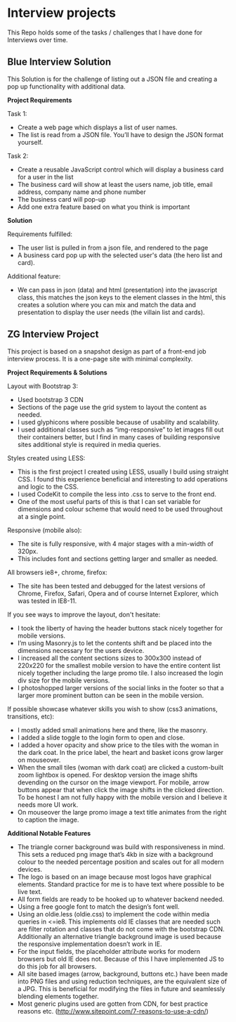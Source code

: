 # Interview projects

This Repo holds some of the tasks / challenges that I have done for Interviews over time.

## Blue Interview Solution

This Solution is for the challenge of listing out a JSON file and creating a pop up functionality with additional data.

**Project Requirements**

Task 1:

- Create a web page which displays a list of user names.
- The list is read from a JSON file. You’ll have to design the JSON format yourself.

Task 2:

- Create a reusable JavaScript control which will display a business card for a user in the list
- The business card will show at least the users name, job title, email address, company name and phone number
- The business card will pop-up
- Add one extra feature based on what you think is important

**Solution**

Requirements fulfilled:

- The user list is pulled in from a json file, and rendered to the page
- A business card pop up with the selected user's data (the hero list and card).

Additional feature:

- We can pass in json (data) and html (presentation) into the javascript class, this matches the json keys to the element classes in the html, this creates a solution where you can mix and match the data and presentation to display the user needs (the villain list and cards).



## ZG Interview Project

This project is based on a snapshot design as part of a front-end job interview process. It is a one-page site with minimal complexity. 

**Project Requirements & Solutions**

Layout with Bootstrap 3:

- Used bootstrap 3 CDN
- Sections of the page use the grid system to layout the content as needed.
- I used glyphicons where possible because of usability and scalability.
- I used additional classes such as “img-responsive” to let images fill out their containers better, but I find in many cases of building responsive sites additional style is required in media queries.

Styles created using LESS:

- This is the first project I created using LESS, usually I build using straight CSS. I found this experience beneficial and interesting to add operations and logic to the CSS.
- I used CodeKit to compile the less into .css to serve to the front end.
- One of the most useful parts of this is that I can set variable for dimensions and colour scheme that would need to be used throughout at a single point.

Responsive (mobile also):

- The site is fully responsive, with 4 major stages with a min-width of 320px.
- This includes font and sections getting larger and smaller as needed.

All browsers ie8+, chrome, firefox:

- The site has been tested and debugged for the latest versions of Chrome, Firefox, Safari, Opera and of course Internet Explorer, which was tested in IE8-11.

If you see ways to improve the layout, don't hesitate:

- I took the liberty of having the header buttons stack nicely together for mobile versions.
- I’m using Masonry.js to let the contents shift and be placed into the dimensions necessary for the users device.
- I increased all the content sections sizes to 300x300 instead of 220x220 for the smallest mobile version to have the entire content list nicely together including the large promo tile. I also increased the login div size for the mobile versions.
- I photoshopped larger versions of the social links in the footer so that a larger more prominent button can be seen in the mobile version.

If possible showcase whatever skills you wish to show (css3 animations, transitions, etc):

- I mostly added small animations here and there, like the masonry.
- I added a slide toggle to the login form to open and close.
- I added a hover opacity and show price to the tiles with the woman in the dark coat. In the price label, the heart and basket icons grow larger on mouseover.
- When the small tiles (woman with dark coat) are clicked a custom-built zoom lightbox is opened. For desktop version the image  shifts devending on the cursor on the image viewport. For mobile, arrow buttons appear that when click the image shifts in the clicked direction. To be honest I am not fully happy with the mobile version and I believe it needs more UI work.
- On mouseover the large promo image a text title animates from the right to caption the image.


**Additional Notable Features**

- The triangle corner background was build with responsiveness in mind. This sets a reduced png image that’s 4kb in size with a background colour to the needed percentage position and scales out for all modern devices.
- The logo is based on an image because most logos have graphical elements. Standard practice for me is to have text where possible to be live text.
- All form fields are ready to be hooked up to whatever backend needed.
- Using a free google font to match the design’s font well.
- Using an oldie.less (oldie.css) to implement the code within media queries in <=ie8. This implements old IE classes that are needed such are filter rotation and classes that do not come with the bootstrap CDN. Additionally an alternative triangle background image is used because the responsive implementation doesn’t work in IE.
- For the input fields, the placeholder attribute works for modern browsers but old IE does not. Because of this I have implemented JS to do this job for all browsers.
- All site based images (arrow, background, buttons etc.) have been made into PNG files and using reduction techniques, are the equivalent size of a JPG. This is beneficial for modifying the files in future and seamlessly blending elements together.
- Most generic plugins used are gotten from CDN, for best practice reasons etc. (http://www.sitepoint.com/7-reasons-to-use-a-cdn/)
